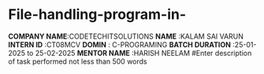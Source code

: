 # File-handling-program-in- 
**COMPANY NAME**:CODETECHITSOLUTIONS 
**NAME** :KALAM SAI VARUN 
**INTERN ID** :CT08MCV
**DOMIN** : C-PROGRAMING
**BATCH DURATION**  :25-01-2025 to 25-02-2025
**MENTOR NAME** :HARISH NEELAM 
#Enter description of task  performed not  less than 500 words 
